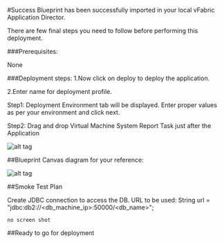 #Success
Blueprint has been successfully imported in your local vFabric Application Director. 

There are  few final steps you need to follow before performing this deployment.

###Prerequisites:

None


###Deployment steps:
1.Now click on deploy to deploy the application.

2.Enter name for deployment profile.

Step1: Deployment Environment tab will be displayed. Enter proper values as per your environment and click next.


Step2: Drag and drop Virtual Machine System Report Task just after the Application 


![alt tag](https://raw.github.com/vmware-applicationdirector/solutions-import-beta/appd-Clustere-Apache-Hadoop-50-blueprint/AfterDeployment-Step1.jpg)

		
##Blueprint Canvas diagram for your reference: 

![alt tag](https://raw.github.com/vmware-applicationdirector/solutions-import-beta/appd-Clustere-Apache-Hadoop-50-blueprint/Hadoop-Canvas-Diagram.png)

##Smoke Test Plan

Create JDBC connection to access the DB. URL to be used:
String url = "jdbc:db2://<db_machine_ip>:50000/<db_name>";

	no screen shot

##Ready to go for deployment







 








